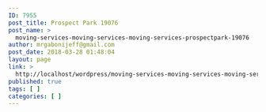 ```yaml
---
ID: 7955
post_title: Prospect Park 19076
post_name: >
  moving-services-moving-services-moving-services-prospectpark-19076
author: mrgabonijeff@gmail.com
post_date: 2018-03-28 01:48:04
layout: page
link: >
  http://localhost/wordpress/moving-services-moving-services-moving-services-prospectpark-19076/
published: true
tags: [ ]
categories: [ ]
---
```

